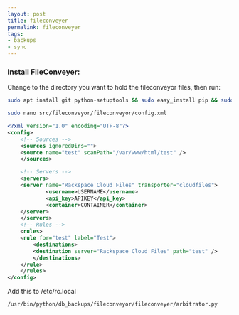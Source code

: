 ```yaml
---
layout: post
title: fileconveyer
permalink: fileconveyer
tags: 
- backups
- sync
---
```


### Install FileConveyer:	
Change to the directory you want to hold the fileconveyor files, then run:

```bash
sudo apt install git python-setuptools && sudo easy_install pip && sudo pip install -e git+https://github.com/wimleers/fileconveyor@master#egg=fileconveyor
```

```bash
sudo nano src/fileconveyor/fileconveyor/config.xml
```

```xml
<?xml version="1.0" encoding="UTF-8"?>
<config>
	<!-- Sources -->
	<sources ignoredDirs="">
  	<source name="test" scanPath="/var/www/html/test" />
	</sources>

	<!-- Servers -->
	<servers>
  	<server name="Rackspace Cloud Files" transporter="cloudfiles">
    		<username>USERNAME</username>
    		<api_key>APIKEY</api_key>
    		<container>CONTAINER</container>
  	</server>
	</servers>
	<!-- Rules -->
	<rules>
  	<rule for="test" label="Test">
    	<destinations>
      	<destination server="Rackspace Cloud Files" path="test" />
    	</destinations>
  	</rule>
	</rules>
</config>
```

Add this to /etc/rc.local  

```
/usr/bin/python/db_backups/fileconveyor/fileconveyer/arbitrator.py
```